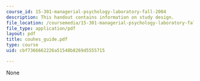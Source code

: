 ```yaml
---
course_id: 15-301-managerial-psychology-laboratory-fall-2004
description: This handout contains information on study design.
file_location: /coursemedia/15-301-managerial-psychology-laboratory-fall-2004/cbf7366662226a51548b8269d5555715_couhes_guide.pdf
file_type: application/pdf
layout: pdf
title: couhes_guide.pdf
type: course
uid: cbf7366662226a51548b8269d5555715

---
```

None